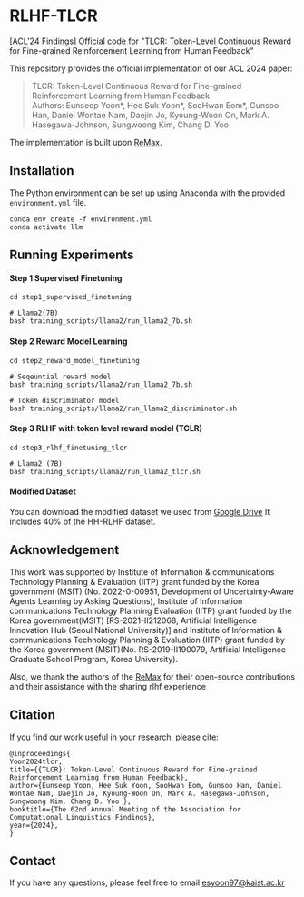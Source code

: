 # RLHF-TLCR
[ACL'24 Findings] Official code for "TLCR: Token-Level Continuous Reward for Fine-grained Reinforcement Learning from Human Feedback"

This repository provides the official implementation of our ACL 2024 paper:
> TLCR: Token-Level Continuous Reward for Fine-grained Reinforcement Learning from Human Feedback   
> Authors: Eunseop Yoon*, Hee Suk Yoon*, SooHwan Eom*, Gunsoo Han, Daniel Wontae Nam, Daejin Jo, Kyoung-Woon On, Mark A. Hasegawa-Johnson, Sungwoong Kim, Chang D. Yoo

The implementation is built upon [ReMax](https://github.com/liziniu/ReMax).


## Installation


The Python environment can be set up using Anaconda with the provided `environment.yml` file.

```
conda env create -f environment.yml
conda activate llm
```


## Running Experiments


#### Step 1 Supervised Finetuning

```
cd step1_supervised_finetuning

# Llama2(7B)
bash training_scripts/llama2/run_llama2_7b.sh
```

#### Step 2 Reward Model Learning

```
cd step2_reward_model_finetuning

# Seqeuntial reward model 
bash training_scripts/llama2/run_llama2_7b.sh

# Token discriminator model  
bash training_scripts/llama2/run_llama2_discriminator.sh
```

#### Step 3 RLHF with token level reward model (TCLR)

```
cd step3_rlhf_finetuning_tlcr

# Llama2 (7B)
bash training_scripts/llama2/run_llama2_tlcr.sh
```


#### Modified Dataset
You can download the modified dataset we used from [Google Drive](https://drive.google.com/drive/folders/1JzzGe9RPg34NZjn_9z6rWCe-__Gqwvub?usp=sharing)
It includes 40% of the HH-RLHF dataset.

## Acknowledgement
This work was supported by Institute of Information & communications Technology Planning & Evaluation (IITP) grant funded by the Korea government (MSIT) (No. 2022-0-00951, Development of Uncertainty-Aware Agents Learning by Asking Questions), Institute of Information communications Technology Planning Evaluation (IITP) grant funded by the Korea government(MSIT) [RS-2021-II212068, Artificial Intelligence Innovation Hub (Seoul National University)] and Institute of Information & communications Technology Planning & Evaluation (IITP) grant funded by the Korea government (MSIT)(No. RS-2019-II190079, Artificial Intelligence Graduate School Program, Korea University).


Also, we thank the authors of the [ReMax](https://github.com/liziniu/ReMax) for their open-source contributions and their assistance with the sharing rlhf experience


## Citation
If you find our work useful in your research, please cite:
```
@inproceedings{
Yoon2024tlcr,
title={{TLCR}: Token-Level Continuous Reward for Fine-grained Reinforcement Learning from Human Feedback},
author={Eunseop Yoon, Hee Suk Yoon, SooHwan Eom, Gunsoo Han, Daniel Wontae Nam, Daejin Jo, Kyoung-Woon On, Mark A. Hasegawa-Johnson, Sungwoong Kim, Chang D. Yoo },
booktitle={The 62nd Annual Meeting of the Association for Computational Linguistics Findings},
year={2024},
}
```

## Contact
If you have any questions, please feel free to email esyoon97@kaist.ac.kr
